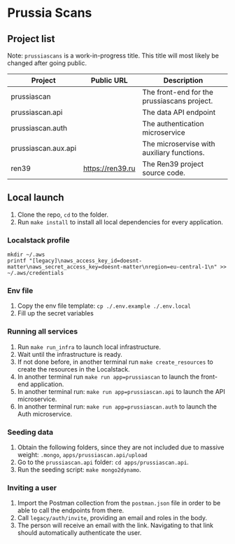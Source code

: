 # Prussia Scans

## Project list

Note: `prussiascans` is a work-in-progress title. This title will most likely be changed after going public.

| Project 	            | Public URL 	 | Description                                 |
|----------------------|---------------|---------------------------------------------|
| prussiascan  	       |  	            | The front-end for the prussiascans project. |
| prussiascan.api	     |  	            | The data API endpoint                       |
| prussiascan.auth	    |  	            | The authentication microservice             |
| prussiascan.aux.api	 |  	            | The microservise with auxiliary functions.  |
| ren39	               | https://ren39.ru | The Ren39 project source code.              |

## Local launch

1. Clone the repo, `cd` to the folder.
2. Run `make install` to install all local dependencies for every application.

### Localstack profile

~~~
mkdir ~/.aws
printf "[legacy]\naws_access_key_id=doesnt-matter\naws_secret_access_key=doesnt-matter\nregion=eu-central-1\n" >> ~/.aws/credentials
~~~

### Env file

1. Copy the env file template: `cp ./.env.example ./.env.local`
2. Fill up the secret variables

### Running all services

1. Run `make run_infra` to launch local infrastructure.
2. Wait until the infrastructure is ready.
3. If not done before, in another terminal run `make create_resources` to create the resources in the Localstack.
4. In another terminal run `make run app=prussiascan` to launch the front-end application.
5. In another terminal run: `make run app=prussiascan.api` to launch the API microservice.
5. In another terminal run: `make run app=prussiascan.auth` to launch the Auth microservice.

### Seeding data

1. Obtain the following folders, since they are not included due to massive weight: `.mongo`, `apps/prussiascan.api/upload`
2. Go to the `prussiascan.api` folder: `cd apps/prussiascan.api`.
3. Run the seeding script: `make mongo2dynamo`.

### Inviting a user

1. Import the Postman collection from the `postman.json` file in order to be able to call the endpoints from there.
2. Call `legacy/auth/invite`, providing an email and roles in the body.
3. The person will receive an email with the link. Navigating to that link should automatically authenticate the user.
